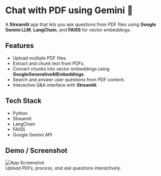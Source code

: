 # Chat with PDF using Gemini 💁

A **Streamlit** app that lets you ask questions from PDF files using **Google Gemini LLM**, **LangChain**, and **FAISS** for vector embeddings.

## Features
- Upload multiple PDF files.
- Extract and chunk text from PDFs.
- Convert chunks into vector embeddings using **GoogleGenerativeAIEmbeddings**.
- Search and answer user questions from PDF content.
- Interactive Q&A interface with **Streamlit**.

## Tech Stack
- Python
- Streamlit
- LangChain
- FAISS
- Google Gemini API
## Demo / Screenshot
![App Screenshot](images/chat_pdf_screenshot.png)  
*Upload PDFs, process, and ask questions interactively.*

